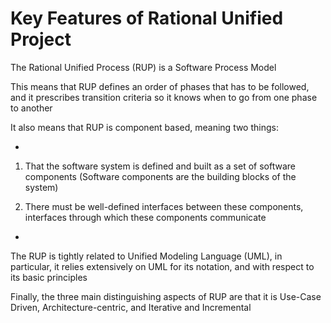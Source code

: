 # Key Features of Rational Unified Project

The Rational Unified Process (RUP) is a Software Process Model

This means that RUP defines an order of phases that has to be followed, and it prescribes transition criteria so it knows when to go from one phase to another

It also means that RUP is component based, meaning two things:

-

1. That the software system is defined and built as a set of software components (Software components are the building blocks of the system)

2. There must be well-defined interfaces between these components, interfaces through which these components communicate

-

The RUP is tightly related to Unified Modeling Language (UML), in particular, it relies extensively on UML for its notation, and with respect to its basic principles

Finally, the three main distinguishing aspects of RUP are that it is Use-Case Driven, Architecture-centric, and Iterative and Incremental

